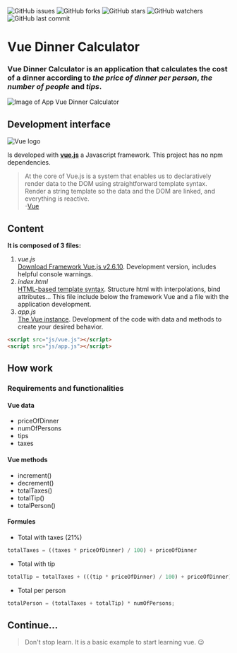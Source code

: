 ![GitHub issues](https://img.shields.io/github/issues/beatrizsmerino/vue-dinner-calculator)
![GitHub forks](https://img.shields.io/github/forks/beatrizsmerino/vue-dinner-calculator)
![GitHub stars](https://img.shields.io/github/stars/beatrizsmerino/vue-dinner-calculator)
![GitHub watchers](https://img.shields.io/github/watchers/beatrizsmerino/vue-dinner-calculator)
![GitHub last commit](https://img.shields.io/github/last-commit/beatrizsmerino/vue-dinner-calculator)

# Vue Dinner Calculator
### Vue Dinner Calculator is an application that calculates the cost of a dinner according to *the price of dinner per person*, *the number of people* and *tips*.

![Image of App Vue Dinner Calculator](https://github.com/beatrizsmerino/vue-dinner-calculator/blob/master/README/images/vue-dinner-calculator.png)

## Development interface
![Vue logo](https://github.com/beatrizsmerino/vue-dinner-calculator/blob/master/README/images/vue-js-2.jpg)

Is developed with **[vue.js](https://vuejs.org/)** a Javascript framework. This project has no npm dependencies.

> At the core of Vue.js is a system that enables us to declaratively render data to the DOM using straightforward template syntax. Render a string template so the data and the DOM are linked, and everything is reactive.  
-[Vue](https://vuejs.org/v2/guide/)

## Content
**It is composed of 3 files:**
1. *vue.js*  
[Download Framework Vue.js v2.6.10](https://github.com/vuejs/vue/archive/v2.6.10.zip). Development version, includes helpful console warnings.
2. *index.html*  
[HTML-based template syntax](https://vuejs.org/v2/guide/syntax.html). Structure html with interpolations, bind attributes... This file include below the framework Vue and a file with the application development.
3. *app.js*  
[The Vue instance](https://vuejs.org/v2/guide/instance.html). Development of the code with data and methods to create your desired behavior.

```html
<script src="js/vue.js"></script>
<script src="js/app.js"></script>  
```

## How work
### Requirements and functionalities

#### Vue data
- priceOfDinner
- numOfPersons
- tips
- taxes  
  
#### Vue methods
- increment()
- decrement()
- totalTaxes()
- totalTip()
- totalPerson()  
  
#### Formules
- Total with taxes (21%)
```javascript
totalTaxes = ((taxes * priceOfDinner) / 100) + priceOfDinner
```
- Total with tip
```javascript
totalTip = totalTaxes + (((tip * priceOfDinner) / 100) + priceOfDinner)
```
- Total per person
```javascript
totalPerson = (totalTaxes + totalTip) * numOfPersons;
```

## Continue...
> Don't stop learn. It is a basic example to start learning vue. :wink: